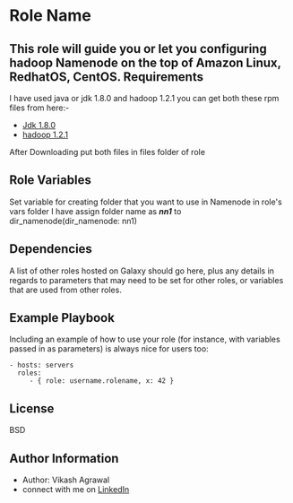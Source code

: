 Role Name
=========

This role will guide you or let you configuring hadoop Namenode on the top of Amazon Linux, RedhatOS, CentOS.
Requirements
------------

I have used java or jdk 1.8.0 and hadoop 1.2.1 you can get both these rpm files from here:-
- [Jdk 1.8.0](https://drive.google.com/file/d/17UWQNVdBdGlyualwWX4Cc96KyZhD-lxz/view?usp=sharing)
- [hadoop 1.2.1](https://drive.google.com/file/d/1541gbFeGZZJ5k9Qx65D04lpeNBw87rM5/view?usp=sharing)

After Downloading put both files in files folder of role

Role Variables
--------------
Set variable for creating folder that you want to use in Namenode in role's vars folder I have assign folder name as ***nn1*** to dir_namenode(dir_namenode: nn1)

Dependencies
------------

A list of other roles hosted on Galaxy should go here, plus any details in regards to parameters that may need to be set for other roles, or variables that are used from other roles.

Example Playbook
----------------

Including an example of how to use your role (for instance, with variables passed in as parameters) is always nice for users too:

    - hosts: servers
      roles:
         - { role: username.rolename, x: 42 }

License
-------

BSD

Author Information
------------------

- Author: Vikash Agrawal
- connect with me on [LinkedIn](https://www.linkedin.com/in/vikash-agrawal/)
